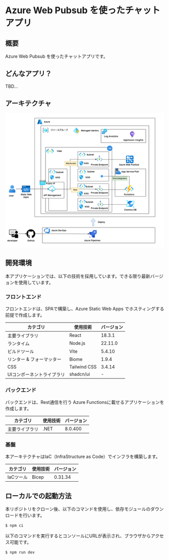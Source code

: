 # Azure Web Pubsub を使ったチャットアプリ

## 概要

Azure Web Pubsub を使ったチャットアプリです。

## どんなアプリ？

TBD...

## アーキテクチャ

![architecture](./assets/architecture.drawio.png)

## 開発環境

本アプリケーションでは、以下の技術を採用しています。できる限り最新バージョンを使用しています。

### フロントエンド

フロントエンドは、SPAで構築し、Azure Static Web Apps でホスティングする前提で作成します。

| カテゴリ                  | 使用技術 | バージョン |
| ------------------------- | -------- | ---------- |
| 主要ライブラリ            | React    |   18.3.1         |
| ランタイム                | Node.js  | 22.11.0    |
| ビルドツール              | Vite     | 5.4.10     |
| リンター & フォーマッター | Biome    | 1.9.4      |
| CSS | Tailwind CSS   | 3.4.14    |
| UIコンポーネントライブラリ | shadcn/ui    | -      |

### バックエンド

バックエンドは、Rest通信を行う Azure Functionsに載せるアプリケーションを作成します。

| カテゴリ                  | 使用技術 | バージョン |
| ------------------------- | -------- | ---------- |
| 主要ライブラリ            | .NET    |   8.0.400         |

### 基盤

本アーキテクチャはIaC（InfraStructure as Code）でインフラを構築します。

| カテゴリ                  | 使用技術 | バージョン |
| ------------------------- | -------- | ---------- |
| IaCツール            | Bicep    |   0.31.34         |

## ローカルでの起動方法

本リポジトリをクローン後、以下のコマンドを使用し、依存モジュールのダウンロードを行います。
```bash
$ npm ci
```

以下のコマンドを実行するとコンソールにURLが表示され、ブラウザからアクセス可能です。
```bash
$ npm run dev
```